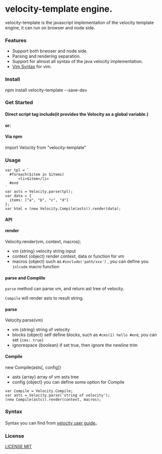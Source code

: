 velocity-template engine.
==========================

velocity-template is the javascript implementation of the velocity template engine, it can run on browser and node side.

### Features

- Support both brwoser and node side.
- Parsing and rendering separation.
- Support for almost all syntax of the java velocity implementation.
- [Vim Syntax](https://github.com/shepherdwind/vim-velocity) for vim.

### Install

npm install velocity-template --save-dev

### Get Started

#### Direct script tag include(it provides the Velocity as a global variable.)

<script src="{publicpath}/velocity.min.js"></script>

#### or:

#### Via npm

import Velocity from "velocity-template"

### Usage

  ```
  var tpl = `
    #foreach($item in $items)
        <li>$item</li>
    #end
  `
  var asts = Velocity.parse(tpl);
  var data = {
    items: ["a", "b", "c", "d"]
  };
  var html = (new Velocity.Compile(asts)).render(data);
  ```

#### API

#### render

Velocity.render(vm, context, macros);

- vm {string} velocity string input
- context {object} render context, data or function for vm
- macros {object} such as `#include('path/xxx')` , you can define you `inlcude` macro function

#### parse and Complile

`parse` method can parse vm, and return ast tree of velocity.

`Compile` will render asts to result string.

#### parse

Velocity.parse(vm)

- vm {string} string of velocity
- blocks {object} self define blocks, such as `#cms(1) hello #end`, you can set `{cms: true}`
- ignorespace {boolean} if set true, then ignore the newline trim

#### Compile

new Compile(asts[, config])

- asts {array} array of vm asts tree
- config {object} you can define some option for Compile

```
var Compile = Velocity.Compile;
var asts = Velocity.parse('string of velocity');
(new Compile(asts)).render(context, macros);
```


### Syntax

Syntax you can find from [velocity user guide](http://velocity.apache.org/engine/devel/user-guide.html)。

### License 

[LICENSE MIT](LICENSE-MIT)
